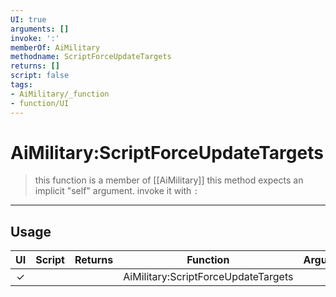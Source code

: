 ```yaml
---
UI: true
arguments: []
invoke: ':'
memberOf: AiMilitary
methodname: ScriptForceUpdateTargets
returns: []
script: false
tags:
- AiMilitary/_function
- function/UI
---
```

# AiMilitary:ScriptForceUpdateTargets
> this function is a member of [[AiMilitary]]
> this method expects an implicit "self" argument. invoke it with `:`
-----
## Usage
|  UI | Script | Returns | Function | Arguments |
|:---:|:------:|-------:|:--------:|:---------|
|✓| ||AiMilitary:ScriptForceUpdateTargets||
